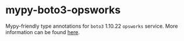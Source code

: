 # mypy-boto3-opsworks

Mypy-friendly type annotations for `boto3` 1.10.22 `opsworks` service.
More information can be found [here](https://github.com/vemel/mypy_boto3).
